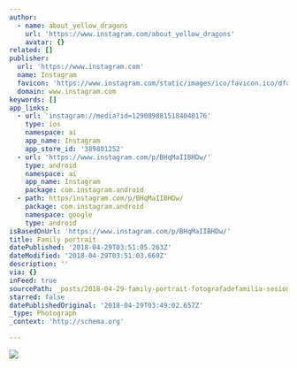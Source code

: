 ```yaml
---
author:
  - name: about_yellow_dragons
    url: 'https://www.instagram.com/about_yellow_dragons'
    avatar: {}
related: []
publisher:
  url: 'https://www.instagram.com'
  name: Instagram
  favicon: 'https://www.instagram.com/static/images/ico/favicon.ico/dfa85bb1fd63.ico'
  domain: www.instagram.com
keywords: []
app_links:
  - url: 'instagram://media?id=1290898815184040176'
    type: ios
    namespace: ai
    app_name: Instagram
    app_store_id: '389801252'
  - url: 'https://www.instagram.com/p/BHqMaIIBHDw/'
    type: android
    namespace: ai
    app_name: Instagram
    package: com.instagram.android
  - path: https/instagram.com/p/BHqMaIIBHDw/
    package: com.instagram.android
    namespace: google
    type: android
isBasedOnUrl: 'https://www.instagram.com/p/BHqMaIIBHDw/'
title: Family portrait
datePublished: '2018-04-29T03:51:05.263Z'
dateModified: '2018-04-29T03:51:03.669Z'
description: ''
via: {}
inFeed: true
sourcePath: _posts/2018-04-29-family-portrait-fotografadefamilia-sesionesfamiliares-fam.md
starred: false
datePublishedOriginal: '2018-04-29T03:49:02.657Z'
_type: Photograph
_context: 'http://schema.org'

---
```

![](https://imgflo.herokuapp.com/graph/2b2431f8e7ba7b0/1dfdb8b79f090ee27966ac7b4543e14e/noop.jpg?input=https%3A%2F%2Fscontent-iad3-1.cdninstagram.com%2Fvp%2F7e42e1059b66e52d4cbebf110d261628%2F5B5D5081%2Ft51.2885-15%2Fe35%2F13652021_1128555837204596_1250918016_n.jpg)